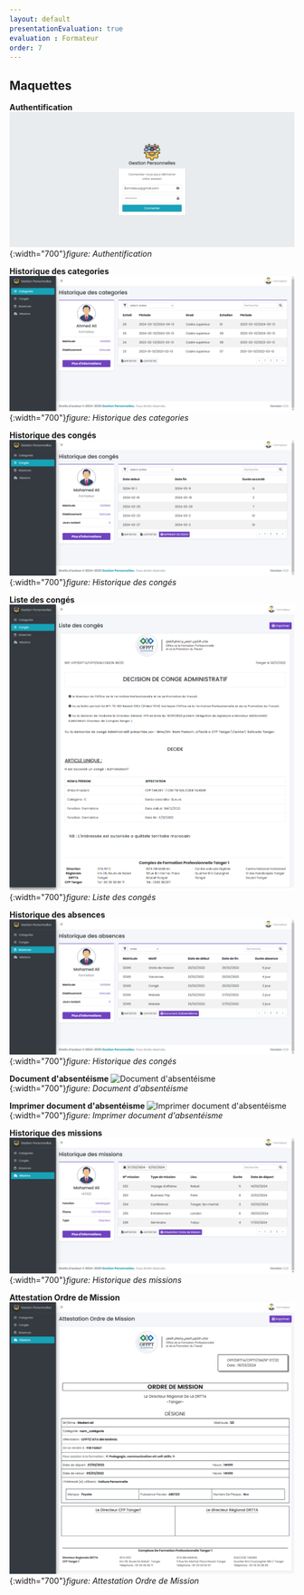 ```yaml
---
layout: default
presentationEvaluation: true
evaluation : Formateur
order: 7
---
```


## Maquettes

**Authentification**
![autorization](./images/autorization.png){:width="700"}*figure: Authentification* 

<!-- new slide -->

**Historique des categories**
![Historique des categories](./images/category.png){:width="700"}*figure: Historique des categories* 

<!-- new slide -->

**Historique des congés**
![Historique des congés](./images/conge.png){:width="700"}*figure: Historique des congés* 

<!-- new slide -->

**Liste des congés**
![Liste des congés](./images/decision_de_conge_administratif.png){:width="700"}*figure: Liste des congés* 

<!-- new slide -->

**Historique des absences**
![Historique des congés](./images/absences.png){:width="700"}*figure: Historique des congés* 

<!-- new slide -->

**Document d'absentéisme**
![Document d'absentéisme](./images/select_dabsentéisme.png){:width="700"}*figure: Document d'absentéisme* 

<!-- new slide -->

**Imprimer document d'absentéisme**
![Imprimer document d'absentéisme](./images/document_dabsentéisme.png){:width="700"}*figure: Imprimer document d'absentéisme* 

<!-- new slide -->

**Historique des missions**
![Historique des missions](./images/missions.png){:width="700"}*figure: Historique des missions* 

<!-- new slide -->

**Attestation Ordre de Mission**
![Attestation Ordre de Mission](./images/attestation_ordre_de_mission.png){:width="700"}*figure: Attestation Ordre de Mission* 

<!-- new slide -->